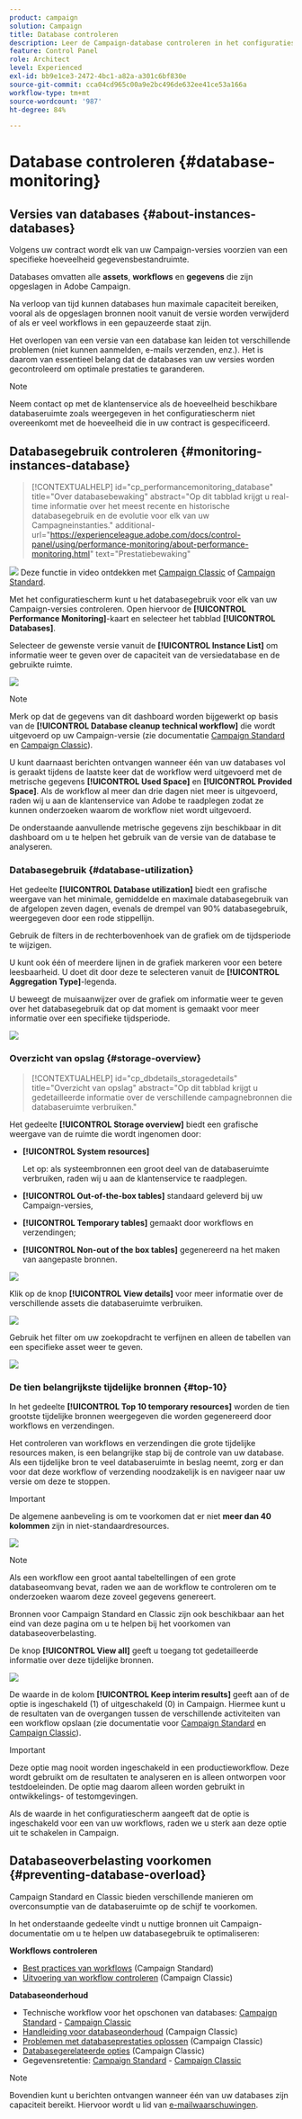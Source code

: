 ```yaml
---
product: campaign
solution: Campaign
title: Database controleren
description: Leer de Campaign-database controleren in het configuratiescherm
feature: Control Panel
role: Architect
level: Experienced
exl-id: bb9e1ce3-2472-4bc1-a82a-a301c6bf830e
source-git-commit: cca04cd965c00a9e2bc496de632ee41ce53a166a
workflow-type: tm+mt
source-wordcount: '987'
ht-degree: 84%

---
```


# Database controleren {#database-monitoring}

## Versies van databases {#about-instances-databases}

Volgens uw contract wordt elk van uw Campaign-versies voorzien van een specifieke hoeveelheid gegevensbestandruimte.

Databases omvatten alle **assets**, **workflows** en **gegevens** die zijn opgeslagen in Adobe Campaign.

Na verloop van tijd kunnen databases hun maximale capaciteit bereiken, vooral als de opgeslagen bronnen nooit vanuit de versie worden verwijderd of als er veel workflows in een gepauzeerde staat zijn.

Het overlopen van een versie van een database kan leiden tot verschillende problemen (niet kunnen aanmelden, e-mails verzenden, enz.). Het is daarom van essentieel belang dat de databases van uw versies worden gecontroleerd om optimale prestaties te garanderen.

>[!NOTE]
>
>Neem contact op met de klantenservice als de hoeveelheid beschikbare databaseruimte zoals weergegeven in het configuratiescherm niet overeenkomt met de hoeveelheid die in uw contract is gespecificeerd.

## Databasegebruik controleren {#monitoring-instances-database}

>[!CONTEXTUALHELP]
>id="cp_performancemonitoring_database"
>title="Over databasebewaking"
>abstract="Op dit tabblad krijgt u real-time informatie over het meest recente en historische databasegebruik en de evolutie voor elk van uw Campagneinstanties."
>additional-url="https://experienceleague.adobe.com/docs/control-panel/using/performance-monitoring/about-performance-monitoring.html" text="Prestatiebewaking"

![](assets/do-not-localize/how-to-video.png) Deze functie in video ontdekken met [Campaign Classic](https://experienceleague.adobe.com/docs/campaign-classic-learn/control-panel/performance-monitoring/monitoring-databases.html#performance-monitoring) of [Campaign Standard](https://experienceleague.adobe.com/docs/campaign-standard-learn/control-panel/performance-monitoring/monitoring-databases.html#performance-monitoring).

Met het configuratiescherm kunt u het databasegebruik voor elk van uw Campaign-versies controleren. Open hiervoor de **[!UICONTROL Performance Monitoring]**-kaart en selecteer het tabblad **[!UICONTROL Databases]**.

Selecteer de gewenste versie vanuit de **[!UICONTROL Instance List]** om informatie weer te geven over de capaciteit van de versiedatabase en de gebruikte ruimte.

![](assets/databases_dashboard.png)

>[!NOTE]
>
>Merk op dat de gegevens van dit dashboard worden bijgewerkt op basis van de **[!UICONTROL Database cleanup technical workflow]** die wordt uitgevoerd op uw Campaign-versie (zie documentatie [Campaign Standard](https://experienceleague.adobe.com/docs/campaign-standard/using/administrating/application-settings/technical-workflows.html#list-of-technical-workflows) en [Campaign Classic](https://experienceleague.adobe.com/docs/campaign-classic/using/monitoring-campaign-classic/data-processing/database-cleanup-workflow.html)).
>
>U kunt daarnaast berichten ontvangen wanneer één van uw databases vol is geraakt tijdens de laatste keer dat de workflow werd uitgevoerd met de metrische gegevens **[!UICONTROL Used Space]** en **[!UICONTROL Provided Space]**. Als de workflow al meer dan drie dagen niet meer is uitgevoerd, raden wij u aan de klantenservice van Adobe te raadplegen zodat ze kunnen onderzoeken waarom de workflow niet wordt uitgevoerd.

De onderstaande aanvullende metrische gegevens zijn beschikbaar in dit dashboard om u te helpen het gebruik van de versie van de database te analyseren.

### Databasegebruik {#database-utilization}

Het gedeelte **[!UICONTROL Database utilization]** biedt een grafische weergave van het minimale, gemiddelde en maximale databasegebruik van de afgelopen zeven dagen, evenals de drempel van 90% databasegebruik, weergegeven door een rode stippellijn.

Gebruik de filters in de rechterbovenhoek van de grafiek om de tijdsperiode te wijzigen.

U kunt ook één of meerdere lijnen in de grafiek markeren voor een betere leesbaarheid. U doet dit door deze te selecteren vanuit de **[!UICONTROL Aggregation Type]**-legenda.

U beweegt de muisaanwijzer over de grafiek om informatie weer te geven over het databasegebruik dat op dat moment is gemaakt voor meer informatie over een specifieke tijdsperiode.

![](assets/databases_dashboard_detail.png)

### Overzicht van opslag {#storage-overview}

>[!CONTEXTUALHELP]
>id="cp_dbdetails_storagedetails"
>title="Overzicht van opslag"
>abstract="Op dit tabblad krijgt u gedetailleerde informatie over de verschillende campagnebronnen die databaseruimte verbruiken."

Het gedeelte **[!UICONTROL Storage overview]** biedt een grafische weergave van de ruimte die wordt ingenomen door:

* **[!UICONTROL System resources]**

   Let op: als systeembronnen een groot deel van de databaseruimte verbruiken, raden wij u aan de klantenservice te raadplegen.

* **[!UICONTROL Out-of-the-box tables]** standaard geleverd bij uw Campaign-versies,
* **[!UICONTROL Temporary tables]** gemaakt door workflows en verzendingen;
* **[!UICONTROL Non-out of the box tables]** gegenereerd na het maken van aangepaste bronnen.

![](assets/database-storage-overview.png)

Klik op de knop **[!UICONTROL View details]** voor meer informatie over de verschillende assets die databaseruimte verbruiken.

![](assets/database-storage-details.png)

Gebruik het filter om uw zoekopdracht te verfijnen en alleen de tabellen van een specifieke asset weer te geven.

![](assets/database-storage-overview-filter.png)

### De tien belangrijkste tijdelijke bronnen {#top-10}

In het gedeelte **[!UICONTROL Top 10 temporary resources]** worden de tien grootste tijdelijke bronnen weergegeven die worden gegenereerd door workflows en verzendingen.

Het controleren van workflows en verzendingen die grote tijdelijke resources maken, is een belangrijke stap bij de controle van uw database. Als een tijdelijke bron te veel databaseruimte in beslag neemt, zorg er dan voor dat deze workflow of verzending noodzakelijk is en navigeer naar uw versie om deze te stoppen.

>[!IMPORTANT]
>
>De algemene aanbeveling is om te voorkomen dat er niet **meer dan 40 kolommen** zijn in niet-standaardresources.

![](assets/database-top10.png)

>[!NOTE]
>
>Als een workflow een groot aantal tabeltellingen of een grote databaseomvang bevat, raden we aan de workflow te controleren om te onderzoeken waarom deze zoveel gegevens genereert.
>
>Bronnen voor Campaign Standard en Classic zijn ook beschikbaar aan het eind van deze pagina om u te helpen bij het voorkomen van databaseoverbelasting.

De knop **[!UICONTROL View all]** geeft u toegang tot gedetailleerde informatie over deze tijdelijke bronnen.

![](assets/database-top10-view.png)

De waarde in de kolom **[!UICONTROL Keep interim results]** geeft aan of de optie is ingeschakeld (1) of uitgeschakeld (0) in Campaign. Hiermee kunt u de resultaten van de overgangen tussen de verschillende activiteiten van een workflow opslaan (zie documentatie voor [Campaign Standard](://experienceleague.adobe.com/docs/campaign-standard/using/managing-processes-and-data/executing-a-workflow/managing-execution-options.html?lang=nl) en [Campaign Classic](https://experienceleague.adobe.com/docs/campaign-classic/using/automating-with-workflows/introduction/workflow-best-practices.html#logs)).

>[!IMPORTANT]
>
>Deze optie mag nooit worden ingeschakeld in een productieworkflow. Deze wordt gebruikt om de resultaten te analyseren en is alleen ontworpen voor testdoeleinden. De optie mag daarom alleen worden gebruikt in ontwikkelings- of testomgevingen.
>
>Als de waarde in het configuratiescherm aangeeft dat de optie is ingeschakeld voor een van uw workflows, raden we u sterk aan  deze optie uit te schakelen in Campaign.

## Databaseoverbelasting voorkomen {#preventing-database-overload}

Campaign Standard en Classic bieden verschillende manieren om overconsumptie van de databaseruimte op de schijf te voorkomen.

In het onderstaande gedeelte vindt u nuttige bronnen uit Campaign-documentatie om u te helpen uw databasegebruik te optimaliseren:

**Workflows controleren**

* [Best practices van workflows](://experienceleague.adobe.com/docs/campaign-standard/using/managing-processes-and-data/workflow-general-operation/best-practices-workflows.html?lang=nl)  (Campaign Standard)
* [Uitvoering van workflow controleren](https://experienceleague.adobe.com/docs/campaign-classic/using/automating-with-workflows/monitoring-workflows/monitoring-workflow-execution.html) (Campaign Classic)

**Databaseonderhoud**

* Technische workflow voor het opschonen van databases: [Campaign Standard](https://experienceleague.adobe.com/docs/campaign-standard/using/administrating/application-settings/technical-workflows.html#list-of-technical-workflows) - [Campaign Classic](https://experienceleague.adobe.com/docs/campaign-classic/using/monitoring-campaign-classic/data-processing/database-cleanup-workflow.html)
* [Handleiding voor databaseonderhoud](://experienceleague.adobe.com/docs/campaign-classic/using/monitoring-campaign-classic/database-maintenance/recommendations.html?lang=nl) (Campaign Classic)
* [Problemen met databaseprestaties oplossen](https://experienceleague.adobe.com/docs/campaign-classic/using/monitoring-campaign-classic/troubleshooting-toc/database-issues-toc/database-performances.html?lang=nl) (Campaign Classic)
* [Databasegerelateerde opties](https://experienceleague.adobe.com/docs/campaign-classic/using/installing-campaign-classic/appendices/configuring-campaign-options.html#database) (Campaign Classic)
* Gegevensretentie: [Campaign Standard](https://experienceleague.adobe.com/docs/campaign-standard/using/administrating/application-settings/data-retention.html) - [Campaign Classic](https://experienceleague.adobe.com/docs/campaign-classic/using/configuring-campaign-classic/data-model/data-model-best-practices.html#data-retention)

>[!NOTE]
>
>Bovendien kunt u berichten ontvangen wanneer één van uw databases zijn capaciteit bereikt. Hiervoor wordt u lid van [e-mailwaarschuwingen](../../performance-monitoring/using/email-alerting.md).
